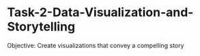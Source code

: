 # Task-2-Data-Visualization-and-Storytelling
 Objective: Create visualizations that convey a compelling story

